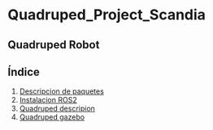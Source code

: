 # Quadruped_Project_Scandia
## Quadruped Robot

## Índice

1. [Descripcion de paquetes](./doc/packages_doc.md)
2. [Instalacion ROS2](./doc/install_ros.md)
3. [Quadruped descripion](quadruped_description/README.md)
3. [Quadruped gazebo](quadruped_gazebo/README.md)

